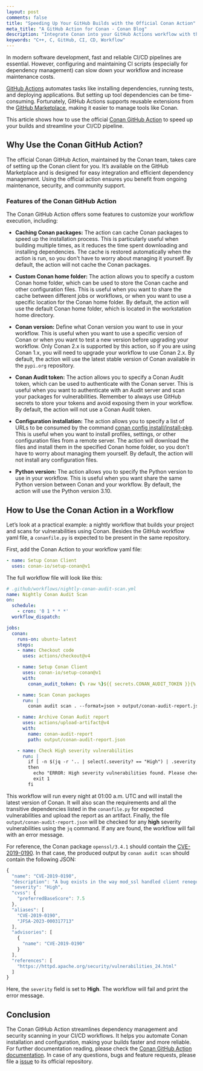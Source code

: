 ```yaml
---
layout: post
comments: false
title: "Speeding Up Your GitHub Builds with the Official Conan Action"
meta_title: "A GitHub Action for Conan - Conan Blog"
description: "Integrate Conan into your GitHub Actions workflow with the new Conan Action."
keywords: "C++, C, GitHub, CI, CD, Workflow"
---
```


In modern software development, fast and reliable CI/CD pipelines are essential. However, configuring and maintaining CI scripts (especially for dependency management) can slow down your workflow and increase maintenance costs.

[GitHub Actions](https://github.com/features/actions) automates tasks like installing dependencies, running tests, and deploying applications. But setting up tool dependencies can be time-consuming. Fortunately, GitHub Actions supports reusable extensions from the [GitHub Marketplace](https://github.com/marketplace?type=actions), making it easier to manage tools like Conan.

This article shows how to use the official [Conan GitHub Action](https://github.com/marketplace/actions/setup-conan-client) to speed up your builds and streamline your CI/CD pipeline.

## Why Use the Conan GitHub Action?

The official Conan GitHub Action, maintained by the Conan team, takes care of setting up the Conan client for you. It’s available on the GitHub Marketplace and is designed for easy integration and efficient dependency management. Using the official action ensures you benefit from ongoing maintenance, security, and community support.

### Features of the Conan GitHub Action

The Conan GitHub Action offers some features to customize your workflow execution, including:

- **Caching Conan packages:** The action can cache Conan packages to speed up the installation process. This is particularly useful when building multiple times, as it reduces the time spent downloading and installing dependencies. The cache is restored automatically when the action is run, so you don't have to worry about managing it yourself. By default, the action will not cache the Conan packages.

- **Custom Conan home folder:** The action allows you to specify a custom Conan home folder, which can be used to store the Conan cache and other configuration files. This is useful when you want to share the cache between different jobs or workflows, or when you want to use a specific location for the Conan home folder. By default, the action will use the default Conan home folder, which is located in the workstation home directory.

- **Conan version:** Define what Conan version you want to use in your workflow. This is useful when you want to use a specific version of Conan or when you want to test a new version before upgrading your workflow. Only Conan 2.x is supported by this action, so if you are using Conan 1.x, you will need to upgrade your workflow to use Conan 2.x. By default, the action will use the latest stable version of Conan available in the `pypi.org` repository.

- **Conan Audit token:** The action allows you to specify a Conan Audit token, which can be used to authenticate with the Conan server. This is useful when you want to authenticate with an Audit server and scan your packages for vulnerabilities. Remember to always use GitHub secrets to store your tokens and avoid exposing them in your workflow.
By default, the action will not use a Conan Audit token.

- **Configuration installation:** The action allows you to specify a list of URLs to be consumed by the command [conan config install/install-pkg](https://docs.conan.io/2/reference/commands/config.html). This is useful when you want to install profiles, settings, or other configuration files from a remote server. The action will download the files and install them in the specified Conan home folder, so you don't have to worry about managing them yourself. By default, the action will not install any configuration files.

- **Python version:** The action allows you to specify the Python version to use in your workflow. This is useful when you want share the same Python version between Conan and your workflow. By default, the action will use the Python version 3.10.

## How to Use the Conan Action in a Workflow

Let’s look at a practical example: a nightly workflow that builds your project and scans for vulnerabilities using Conan.
Besides the GitHub workflow yaml file, a `conanfile.py` is expected to be present in the same repository.

First, add the Conan Action to your workflow yaml file:

```yaml
- name: Setup Conan Client
  uses: conan-io/setup-conan@v1
```

The full workflow file will look like this:

```yaml
# .github/workflows/nightly-conan-audit-scan.yml
name: Nightly Conan Audit Scan
on:
  schedule:
    - cron: '0 1 * * *'
  workflow_dispatch:

jobs:
  conan:
    runs-on: ubuntu-latest
    steps:
    - name: Checkout code
      uses: actions/checkout@v4

    - name: Setup Conan Client
      uses: conan-io/setup-conan@v1
      with:
        conan_audit_token: {% raw %}${{ secrets.CONAN_AUDIT_TOKEN }}{% endraw %}

    - name: Scan Conan packages
      run: |
        conan audit scan . --format=json > output/conan-audit-report.json

    - name: Archive Conan Audit report
      uses: actions/upload-artifact@v4
      with:
        name: conan-audit-report
        path: output/conan-audit-report.json

    - name: Check High severity vulnerabilities
      run: |
        if [ -n $(jq -r '.. | select(.severity? == "High") | .severity' output/conan-audit-report.json) ]
        then
          echo "ERROR: High severity vulnerabilities found. Please check the report file for details."
          exit 1
        fi
```

This workflow will run every night at 01:00 a.m. UTC and will install the latest version of Conan.
It will also scan the requirements and all the transitive dependencies listed in the `conanfile.py` for expected vulnerabilities and upload the report as an artifact.
Finally, the file `output/conan-audit-report.json` will be checked for any **high** severity vulnerabilities using the `jq` command. If any are found, the workflow will fail with an error message.

For reference, the Conan package `openssl/3.4.1` should contain the [CVE-2019-0190](https://www.cve.org/CVERecord?id=CVE-2019-0190). In that case, the produced output by `conan audit scan` should contain the following JSON:

```javascript
{
  "name": "CVE-2019-0190",
  "description": "A bug exists in the way mod_ssl handled client renegotiations. A remote attacker could send a carefully crafted request that would cause mod_ssl to enter a loop leading to a denial of service. This bug can be only triggered with Apache HTTP Server version 2.4.37 when using OpenSSL version 1.1.1 or later, due to an interaction in changes to handling of renegotiation attempts.",
  "severity": "High",
  "cvss": {
    "preferredBaseScore": 7.5
  },
  "aliases": [
    "CVE-2019-0190",
    "JFSA-2023-000317713"
  ],
  "advisories": [
    {
      "name": "CVE-2019-0190"
    }
  ],
  "references": [
    "https://httpd.apache.org/security/vulnerabilities_24.html"
  ]
}
```

Here, the `severity` field is set to **High**. The workflow will fail and print the error message.

## Conclusion

The Conan GitHub Action streamlines dependency management and security scanning in your CI/CD workflows. It helps you automate Conan installation and configuration, making your builds faster and more reliable.
For further documentation reading, please check the [Conan GitHub Action documentation](https://docs.conan.io/2/integrations/github.html). In case of any questions, bugs and feature requests, please file a [issue](https://github.com/conan-io/setup-conan/issues) to its official repository.
